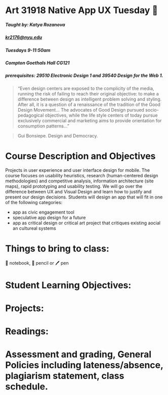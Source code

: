 # Art 31918  Native App UX Tuesday :iphone:
##### Taught by: Katya Rozanova
##### kr2176@nyu.edu 
##### Tuesdays 9-11:50am
##### Compton Goethals Hall CG121 
##### prerequisites: 29510 Electronic Design 1 and 39540 Design for the Web 1. 



> “Even design centers are exposed to the complicity of the media, running the risk of failing to reach their original objective: to make a difference between design as intelligent problem solving and styling. After all, it is a question of a renaissance of the tradition of the Good Design Movement... The advocates of Good Design pursued socio-pedagogical objectives, while the life style centers of today pursue exclusively commercial and marketing aims to provide orientation for consumption patterns…”

> Gui Bonsiepe. Design and Democracy.

# Course Description and Objectives
Projects in user experience and user interface design for mobile. The course focuses on usability heuristics, research (human-centered design methodologies) and competitive analysis, information architecture (site maps), rapid prototyping and usability testing. We will go over the difference between UX and Visual Design and learn how to justify and present our design decisions. Students will design an app that will fit in one of the following categories: 
* app as civic engagement tool
* speculative app design for a future
* app as critical design or critical art project that critiques existing aocial an cultureal systems 

# Things to bring to class:
:notebook: notebook, :pencil: pencil or :pen: pen

# Student Learning Objectives:

# Projects:

# Readings:

# Assessment and grading, General Policies including lateness/absence, plagiarism statement, class schedule.
